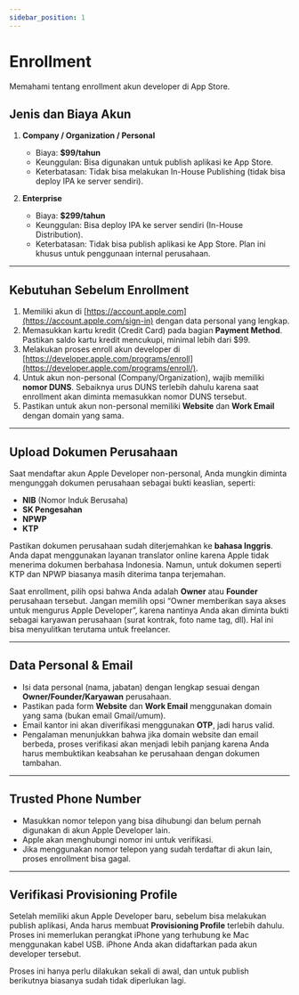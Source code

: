 ```yaml
---
sidebar_position: 1
---
```


# Enrollment

Memahami tentang enrollment akun developer di App Store.

## Jenis dan Biaya Akun

1. **Company / Organization / Personal**  
   - Biaya: **$99/tahun**  
   - Keunggulan: Bisa digunakan untuk publish aplikasi ke App Store.  
   - Keterbatasan: Tidak bisa melakukan In-House Publishing (tidak bisa deploy IPA ke server sendiri).

2. **Enterprise**  
   - Biaya: **$299/tahun**  
   - Keunggulan: Bisa deploy IPA ke server sendiri (In-House Distribution).  
   - Keterbatasan: Tidak bisa publish aplikasi ke App Store. Plan ini khusus untuk penggunaan internal perusahaan.

---

## Kebutuhan Sebelum Enrollment

1. Memiliki akun di [https://account.apple.com](https://account.apple.com/sign-in) dengan data personal yang lengkap.
2. Memasukkan kartu kredit (Credit Card) pada bagian **Payment Method**. Pastikan saldo kartu kredit mencukupi, minimal lebih dari $99.
3. Melakukan proses enroll akun developer di [https://developer.apple.com/programs/enroll](https://developer.apple.com/programs/enroll/).
4. Untuk akun non-personal (Company/Organization), wajib memiliki **nomor DUNS**. Sebaiknya urus DUNS terlebih dahulu karena saat enrollment akan diminta memasukkan nomor DUNS tersebut.
5. Pastikan untuk akun non-personal memiliki **Website** dan **Work Email** dengan domain yang sama.

---

## Upload Dokumen Perusahaan

Saat mendaftar akun Apple Developer non-personal, Anda mungkin diminta mengunggah dokumen perusahaan sebagai bukti keaslian, seperti:

- **NIB** (Nomor Induk Berusaha)  
- **SK Pengesahan**  
- **NPWP**  
- **KTP**

Pastikan dokumen perusahaan sudah diterjemahkan ke **bahasa Inggris**. Anda dapat menggunakan layanan translator online karena Apple tidak menerima dokumen berbahasa Indonesia. Namun, untuk dokumen seperti KTP dan NPWP biasanya masih diterima tanpa terjemahan.

Saat enrollment, pilih opsi bahwa Anda adalah **Owner** atau **Founder** perusahaan tersebut. Jangan memilih opsi “Owner memberikan saya akses untuk mengurus Apple Developer”, karena nantinya Anda akan diminta bukti sebagai karyawan perusahaan (surat kontrak, foto name tag, dll). Hal ini bisa menyulitkan terutama untuk freelancer.

---

## Data Personal & Email

- Isi data personal (nama, jabatan) dengan lengkap sesuai dengan **Owner/Founder/Karyawan** perusahaan.
- Pastikan pada form **Website** dan **Work Email** menggunakan domain yang sama (bukan email Gmail/umum).  
- Email kantor ini akan diverifikasi menggunakan **OTP**, jadi harus valid.  
- Pengalaman menunjukkan bahwa jika domain website dan email berbeda, proses verifikasi akan menjadi lebih panjang karena Anda harus membuktikan keabsahan ke perusahaan dengan dokumen tambahan.

---

## Trusted Phone Number

- Masukkan nomor telepon yang bisa dihubungi dan belum pernah digunakan di akun Apple Developer lain.  
- Apple akan menghubungi nomor ini untuk verifikasi.  
- Jika menggunakan nomor telepon yang sudah terdaftar di akun lain, proses enrollment bisa gagal.

---

## Verifikasi Provisioning Profile

Setelah memiliki akun Apple Developer baru, sebelum bisa melakukan publish aplikasi, Anda harus membuat **Provisioning Profile** terlebih dahulu. Proses ini memerlukan perangkat iPhone yang terhubung ke Mac menggunakan kabel USB. iPhone Anda akan didaftarkan pada akun developer tersebut.

Proses ini hanya perlu dilakukan sekali di awal, dan untuk publish berikutnya biasanya sudah tidak diperlukan lagi.